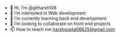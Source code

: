 - 👋 Hi, I’m @githarsh108
- 👀 I’m interested in Web development 
- 🌱 I’m currently learning back end development 
- 💞️ I’m looking to collaborate on front end projects 
- 📫 How to reach me harshgupta06625@gmail.com 

<!---
githarsh108/githarsh108 is a ✨ special ✨ repository because its `README.md` (this file) appears on your GitHub profile.
You can click the Preview link to take a look at your changes.
--->
